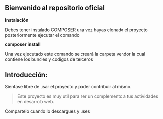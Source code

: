 ## Bienvenido al repositorio oficial
**Instalación**

Debes tener instalado COMPOSER una vez hayas clonado el proyecto posteriormente ejecutar el comando

**composer install**

Una vez ejecutado este comando se creará la carpeta vendor la cual contiene los bundles y codigos de terceros

## Introducción:

Sientase libre de usar el proyecto y poder contribuir al mismo.

> Este proyecto es muy util para ser un complemento a tus actividades en desarrolo web.

Compartelo cuando lo descargues y uses
